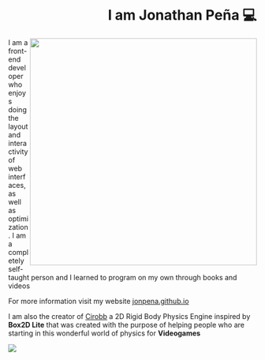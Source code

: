 <div align="right">

# I am Jonathan Peña 💻

</div>

<img width="460" height="auto" align="right" src="https://github.com/jonpena/jonpena/blob/main/banner.png">
 
 
I am a front-end developer who enjoys doing the layout and interactivity 
of web interfaces, as well as optimization. I am a completely self-taught person 
and I learned to program on my own through books and videos


For more information visit my website <a href="https://jonpena.github.io" target="_blank" rel="noopener">jonpena.github.io</a>


I am also the creator of <a href="https://github.com/jonpena/Cirobb" target="_blank" rel="noopener">Cirobb</a> a 2D Rigid Body Physics Engine inspired by **Box2D Lite** that was created with the purpose of helping people who are starting in this wonderful world of physics for **Videogames**

<img align="center" src="https://github.com/jonpena/jonpena/blob/main/poster.png">

